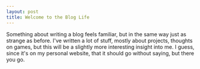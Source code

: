 ```yaml
---
layout: post
title: Welcome to the Blog Life
---
```

Something about writing a blog feels familiar, but in the same way just as strange as before. I've written a lot of stuff, mostly about projects, thoughts on games, but this will be a slightly more interesting insight into me. I guess, since it's on my personal website, that it should go without saying, but there you go.